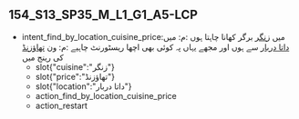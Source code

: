 ## 154_S13_SP35_M_L1_G1_A5-LCP
* intent_find_by_location_cuisine_price:میں [زنگر](cuisine) برگر کھانا چاہتا ہوں :م: میں [داتا دربار](location) سے ہوں اور مجھے یہاں پہ کوئی بھی اچھا ریسٹورنٹ چاہیے :م: ون [تھاؤزنڈ](price) کی رینج میں
	- slot{"cuisine":"زنگر"}
	- slot{"price":"تھاؤزنڈ"}
	- slot{"location":"داتا دربار"}
	- action_find_by_location_cuisine_price
	- action_restart